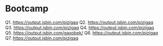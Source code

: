 # Bootcamp
Q1. https://output.jsbin.com/pizigaq
Q2. https://output.jsbin.com/pizigaq
Q3. https://output.jsbin.com/pizigaq
Q4. https://output.jsbin.com/pizigaq
Q5. https://output.jsbin.com/gaxobek/
Q6. https://output.jsbin.com/pizigaq
Q7. https://output.jsbin.com/pizigaq

